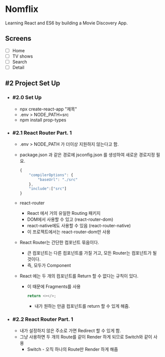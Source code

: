 # Nomflix

Learning React and ES6 by building a Movie Discovery App.

## Screens

- [ ] Home
- [ ] TV shows
- [ ] Search
- [ ] Detail

## #2 Project Set Up
* ### #2.0 Set Up
  * npx create-react-app "제목"
  * .env > NODE_PATH=src
  * npm install prop-types
* ### #2.1 React Router Part. 1
  * .env > NODE_PATH 가 더이상 지원하지 않는다고 함.
  * package.json 과 같은 경로에 jsconfig.json 를 생성하여 새로운 경로지정 필요.

    ```javascript
    {
        "compilerOptions": {
            "baseUrl": "./src"
        },
        "include":["src"]
    }
    ```
  * react-router
    * React 에서 거의 유일한 Routing 패키지 
    * DOM에서 사용할 수 있고 (react-router-dom)
    * react-native에도 사용할 수 있음 (react-router-native)
    * 이 프로젝트에서는 react-router-dom만 사용
  * React Router는 간단한 컴포넌트 묶음이다.
    * 큰 컴포넌트는 다른 컴포넌트를 가질 거고, 모든 Router는 컴포넌트가 될 것이다.
    * 즉, 모두가 Component
  * React 에는 두 개의 컴포넌트를 Return 할 수 없다는 규칙이 있다.    
    * 이 때문에 Fragments를 사용
      ```javascript
      return <></>;
      ```
      * 내가 원하는 만큼 컴포넌트를 return 할 수 있게 해줌.
* ### #2.2 React Router Part. 1
  * 내가 설정하지 않은 주소로 가면 Redirect 할 수 있게 함.
  * 그냥 사용하면 두 개의 Route를 같이 Render 하게 되므로 Switch와 같이 사용
    * Switch - 오직 하나의 Route만 Render 하게 해줌 
  
  
